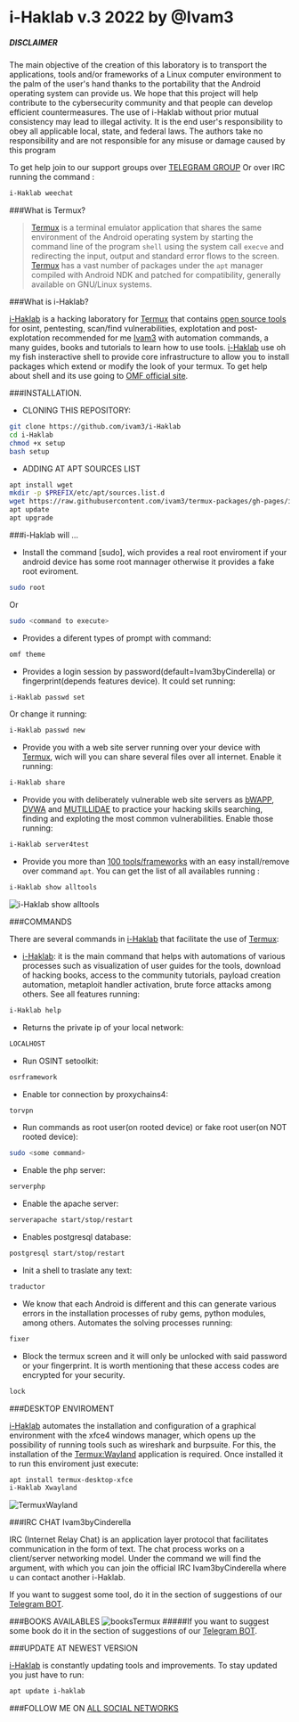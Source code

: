 # i-Haklab v.3 2022 by @Ivam3
##### DISCLAIMER
The main objective of the creation of this laboratory is to transport the applications, tools and/or frameworks of a Linux computer environment to the palm of the user's hand thanks to the portability that the Android operating system can provide us. We hope that this project will help contribute to the cybersecurity community and that people can develop efficient countermeasures.
The use of i-Haklab without prior mutual consistency may lead to illegal activity. It is the end user's responsibility to obey all applicable local, state, and federal laws. The authors take no responsibility and are not responsible for any misuse or damage caused by this program

To get help join to our support groups over [TELEGRAM GROUP](https://t.me/iHaklab) 
Or over IRC running the command :
```bash
i-Haklab weechat
```

###What is Termux?

> [Termux](https://github.com/termux/termux-app) is a terminal emulator application that shares the same environment of the Android operating system by starting the command line of the program `shell` using the system call `execve` and redirecting the input, output and standard error flows to the screen. [Termux](https://github.com/termux/termux-app) has a vast number of packages under the `apt` manager compiled with Android NDK and patched for compatibility, generally available on GNU/Linux systems.

###What is i-Haklab?

[i-Haklab]() is a hacking laboratory for [Termux](https://github.com/termux/termux-app) that contains [open source tools](https://github.com/ivam3/termux-packages) for osint, pentesting, scan/find vulnerabilities, explotation and post-explotation recommended for me [Ivam3](https://wlo.link/@Ivam3) with automation commands, a many guides, books and tutorials to learn how to use tools. [i-Haklab]() use oh my fish insteractive shell to provide core infrastructure to allow you to install packages which extend or modify the look of your termux. To get help about shell and its use going to [OMF official site](https://fishshell.com/docs/current/tutorial.html).

###INSTALLATION.

- CLONING THIS REPOSITORY:
```bash
git clone https://github.com/ivam3/i-Haklab
cd i-Haklab
chmod +x setup
bash setup
```

- ADDING AT APT SOURCES LIST
```bash
apt install wget
mkdir -p $PREFIX/etc/apt/sources.list.d
wget https://raw.githubusercontent.com/ivam3/termux-packages/gh-pages/ivam3-termux-packages.list -O $PREFIX/etc/apt/sources.list.d/ivam3-termux-packages.list
apt update
apt upgrade
```

###i-Haklab will ...

- Install the command [sudo], wich provides a real root enviroment if your android device has some root mannager otherwise it provides a fake root eviroment.
```bash
sudo root
```
Or
```bash
sudo <command to execute>
```

- Provides a diferent types of prompt with command:
```bash
omf theme
```

- Provides a login session by password(default=Ivam3byCinderella) or fingerprint(depends features device). It could set running:
```bash
i-Haklab passwd set
```
Or change it running:
```bash
i-Haklab passwd new
```

- Provide you with a web site server running over your device with [Termux](https://github.com/termux/termux-app), wich will you can share several files over all internet. Enable it running:
```bash
i-Haklab share
```

- Provide you with deliberately vulnerable web site servers as [bWAPP](http://www.itsecgames.com/), [DVWA](https://dvwa.co.uk/) and [MUTILLIDAE](https://github.com/webpwnized/mutillidae) to practice your hacking skills searching, finding and exploting the most common vulnerabilities. Enable those running:
```bash
i-Haklab server4test
```

- Provide you more than [100 tools/frameworks](https://github.com/ivam3/termux-packages) with an easy install/remove over command `apt`. You can get the list of all availables running :
```bash
i-Haklab show alltools
```
![i-Haklab show alltools](./.img/alltools.jpg)

###COMMANDS

There are several commands in [i-Haklab]() that facilitate the use of [Termux](https://github.com/termux/termux-app):

- [i-Haklab](): it is the main command that helps with automations of various processes such as visualization of user guides for the tools, download of hacking books, access to the community tutorials, payload creation automation, metaploit handler activation, brute force attacks among others. See all features running:
```bash
i-Haklab help
```

- Returns the private ip of your local network:
```bash
LOCALHOST
```

- Run OSINT setoolkit:
```bash
osrframework
```

- Enable tor connection by proxychains4:
```bash
torvpn
```

- Run commands as root user(on rooted device) or fake root user(on NOT rooted device):
```bash
sudo <some command>
```

- Enable the php server:
```bash
serverphp
```

- Enable the apache server:
```bash
serverapache start/stop/restart
```

- Enables postgresql database:
```bash
postgresql start/stop/restart
```

- Init a shell to traslate any text:
```bash
traductor
```

- We know that each Android is different and this can generate various errors in the installation processes of ruby gems, python modules, among others. Automates the solving processes running:
```bash
fixer
```

- Block the termux screen and it will only be unlocked with said password or your fingerprint. It is worth mentioning that these access codes are encrypted for your security.
```bash
lock
```

###DESKTOP ENVIROMENT

[i-Haklab]() automates the installation and configuration of a graphical environment with the xfce4 windows manager, which opens up the possibility of running tools such as wireshark and burpsuite. For this, the installation of the [Termux:Wayland](https://github.com/termux/termux-x11) application is required. Once installed it to run this enviroment just execute:
```bash
apt install termux-desktop-xfce
i-Haklab Xwayland
```
![TermuxWayland](/.img/TermuxWayland.jpg)

###IRC CHAT Ivam3byCinderella

IRC (Internet Relay Chat) is an application layer protocol that facilitates communication in the form of text. The chat process works on a client/server networking model. Under the command <i-Haklab> we will find the <weechat> argument, with which you can join the official IRC Ivam3byCinderella where u can contact another i-Haklab.

If you want to suggest some tool, do it in the section of suggestions of our [Telegram BOT](https://t.me/Ivam3_Bot).

###BOOKS AVAILABLES
![booksTermux](/.img/books_Termux.jpg)
#####If you want to suggest some book do it in the section of suggestions of our [Telegram BOT](https://t.me/Ivam3_Bot).

###UPDATE AT NEWEST VERSION 

[i-Haklab]() is constantly updating tools and improvements. To stay updated you just have to run:
```bash
apt update i-haklab
```

###FOLLOW ME ON [ALL SOCIAL NETWORKS](https://wlo.link/@Ivam3)
